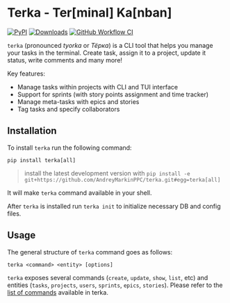 # Terka - Ter[minal] Ka[nban]
[![PyPI](https://img.shields.io/pypi/v/terka?logo=pypi&logoColor=white&style=flat-square)](https://pypi.org/project/terka)
[![Downloads](https://static.pepy.tech/badge/terka)](https://pypi.org/project/terka)
[![GitHub Workflow CI](https://img.shields.io/github/actions/workflow/status/AndreyMarkinPPC/terka/pytest.yml?branch=main&label=pytest&logo=python&logoColor=white&style=flat-square)](https://github.com/AndreyMarkinPPC/terka/actions/workflows/pytest.yml?branch=main)


`terka` (pronounced *tyorka* or *Тёрка*) is a CLI tool that helps you manage your tasks
in the terminal. Create task, assign it to a project, update it status, write
comments and many more!

Key features:
* Manage tasks within projects with CLI and TUI interface
* Support for sprints (with story points assignment and time tracker)
* Manage meta-tasks with epics and stories
* Tag tasks and specify collaborators

## Installation

To install `terka` run the following command:

`pip install terka[all]`
> install the latest development version with `pip install -e git+https://github.com/AndreyMarkinPPC/terka.git#egg=terka[all]`

It will make `terka` command available in your shell.

After `terka` is installed run `terka init` to initialize necessary DB and
config files.

## Usage

The general structure of `terka` command goes as follows:

`terka <command> <entity> [options]`

`terka` exposes several commands (`create`, `update`, `show`, `list`, etc)
and entities (`tasks`, `projects`, `users`, `sprints`, `epics`, `stories`).
Please refer to the [list of commands](docs/command_examples.md) available in terka.
